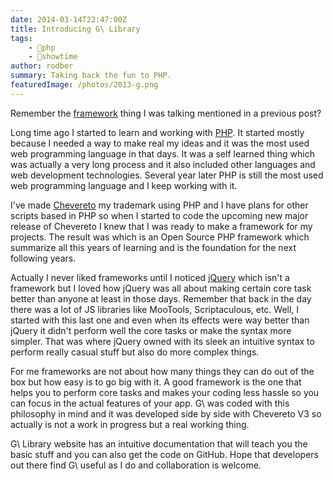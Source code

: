 ```yaml
---
date: 2014-03-14T22:47:00Z
title: Introducing G\ Library
tags:
    - 🐘php
    - 🤯showtime
author: rodber
summary: Taking back the fun to PHP.
featuredImage: /photos/2013-g.png
---
```


Remember the [framework](../2013/2013-09-02-the-g-library.md) thing I was talking mentioned in a previous post?

Long time ago I started to learn and working with [PHP](https://php.net/). It started mostly because I needed a way to make real my ideas and it was the most used web programming language in that days. It was a self learned thing which was actually a very long process and it also included other languages and web development technologies. Several year later PHP is still the most used web programming language and I keep working with it.

I've made [Chevereto](https://chevereto.com/) my trademark using PHP and I have plans for other scripts based in PHP so when I started to code the upcoming new major release of Chevereto I knew that I was ready to make a framework for my projects. The result was which is an Open Source PHP framework which summarize all this years of learning and is the foundation for the next following years.

Actually I never liked frameworks until I noticed [jQuery](https://jquery.com/) which isn't a framework but I loved how jQuery was all about making certain core task better than anyone at least in those days. Remember that back in the day there was a lot of JS libraries like MooTools, Scriptaculous, etc. Well, I started with this last one and even when its effects were way better than jQuery it didn't perform well the core tasks or make the syntax more simpler. That was where jQuery owned with its sleek an intuitive syntax to perform really casual stuff but also do more complex things.

For me frameworks are not about how many things they can do out of the box but how easy is to go big with it. A good framework is the one that helps you to perform core tasks and makes your coding less hassle so you can focus in the actual features of your app. G\ was coded with this philosophy in mind and it was developed side by side with Chevereto V3 so actually is not a work in progress but a real working thing.

G\ Library website has an intuitive documentation that will teach you the basic stuff and you can also get the code on GitHub. Hope that developers out there find G\ useful as I do and collaboration is welcome.
